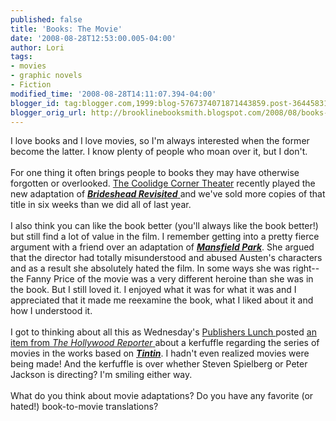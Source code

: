 ```yaml
---
published: false
title: 'Books: The Movie'
date: '2008-08-28T12:53:00.005-04:00'
author: Lori
tags:
- movies
- graphic novels
- Fiction
modified_time: '2008-08-28T14:11:07.394-04:00'
blogger_id: tag:blogger.com,1999:blog-5767374071871443859.post-3644583148517295603
blogger_orig_url: http://brooklinebooksmith.blogspot.com/2008/08/books-movie.html
---
```


I love books and I love movies, so I'm always interested when the former become the latter. I know plenty of people who moan over it, but I don't.<br /><br />For one thing it often brings people to books they may have otherwise forgotten or overlooked. <a href="http://www.coolidge.org/">The Coolidge Corner Theater</a> recently played the new adaptation of <a href="http://brookline.booksense.com/NASApp/store/Product?s=showproduct&amp;isbn=9780316042994"><strong><em>Brideshead Revisited</em></strong> </a>and we've sold more copies of that title in six weeks than we did all of last year.<br /><br />I also think you can like the book better (you'll always like the book better!) but still find a lot of value in the film. I remember getting into a pretty fierce argument with a friend over an adaptation of <strong><em><a href="http://brookline.booksense.com/NASApp/store/Product?s=showproduct&amp;isbn=9780307386885">Mansfield Park</a></em></strong>. She argued that the director had totally misunderstood and abused Austen's characters and as a result she absolutely hated the film. In some ways she was right--the Fanny Price of the movie was a very different heroine than she was in the book. But I still loved it. I enjoyed what it was for what it was and I appreciated that it made me reexamine the book, what I liked about it and how I understood it.<br /><br />I got to thinking about all this as Wednesday's <a href="http://www.publishersmarketplace.com/lunch/subscribe.html">Publishers Lunch </a>posted <a href="http://www.hollywoodreporter.com/hr/content_display/film/news/e3icaabfeb875c91a9ea2aa8044d64695df?imw=Y">an item from <em>The Hollywood Reporter</em> </a>about a kerfuffle regarding the series of movies in the works based on <strong><em><a href="http://brookline.booksense.com/NASApp/store/Product?s=showproduct&amp;isbn=9780316358323">Tintin</a></em></strong>. I hadn't even realized movies were being made! And the kerfuffle is over whether Steven Spielberg or Peter Jackson is directing? I'm smiling either way.<br /><br />What do you think about movie adaptations? Do you have any favorite (or hated!) book-to-movie translations?